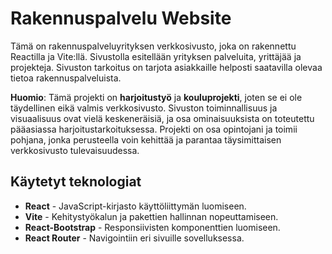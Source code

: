 # Rakennuspalvelu Website

Tämä on rakennuspalveluyrityksen verkkosivusto, joka on rakennettu Reactilla ja Vite:llä. Sivustolla esitellään yrityksen palveluita, yrittäjää ja projekteja. Sivuston tarkoitus on tarjota asiakkaille helposti saatavilla olevaa tietoa rakennuspalveluista. 

**Huomio**: Tämä projekti on **harjoitustyö** ja **kouluprojekti**, joten se ei ole täydellinen eikä valmis verkkosivusto. Sivuston toiminnallisuus ja visuaalisuus ovat vielä keskeneräisiä, ja osa ominaisuuksista on toteutettu pääasiassa harjoitustarkoituksessa. Projekti on osa opintojani ja toimii pohjana, jonka perusteella voin kehittää ja parantaa täysimittaisen verkkosivusto tulevaisuudessa.


## Käytetyt teknologiat

- **React** - JavaScript-kirjasto käyttöliittymän luomiseen.
- **Vite** - Kehitystyökalun ja pakettien hallinnan nopeuttamiseen.
- **React-Bootstrap** - Responsiivisten komponenttien luomiseen.
- **React Router** - Navigointiin eri sivuille sovelluksessa.